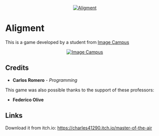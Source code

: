 <p align="center">
  <a href="https://alpha-wolf-studios.itch.io/alignment">
<img src="https://drive.google.com/uc?id=1D9tQQIeCtEbWH9ZRTFEe8c0ntxIDp_HM" alt="Aligment"/>
  </a> 
</p>

# Aligment


This is a game developed by a student from <a href="https://www.imagecampus.edu.ar/">Image Campus</a>

<p align="center">
  <a href="https://www.imagecampus.edu.ar/">
    <img src="https://drive.google.com/uc?id=1LVXfssU5vu1T41qxN2AJGUTx7EbtOnBc" alt="Image Campus"/>
  </a> 
</p>

## Credits
- **Carlos Romero** - *Programming*

This game was also possible thanks to the support of these professors:
- **Federico Olive**

## Links
Download it from itch.io: https://charles41290.itch.io/master-of-the-air

